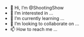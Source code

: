 - 👋 Hi, I’m @ShootingShow
- 👀 I’m interested in ...
- 🌱 I’m currently learning ...
- 💞️ I’m looking to collaborate on ...
- 📫 How to reach me ...

<!---
ShootingShow/ShootingShow is a ✨ special ✨ repository because its `README.md` (this file) appears on your GitHub profile.
You can click the Preview link to take a look at your changes.
--->
